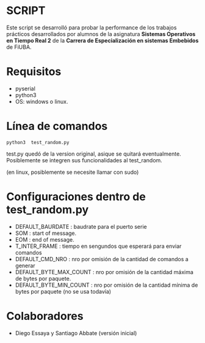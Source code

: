 # SCRIPT

Este script se desarrolló para probar la performance de los trabajos prácticos desarrollados por alumnos de la asignatura **Sistemas Operativos en Tiempo Real 2** de la **Carrera de Especialización en sistemas Embebidos** de FiUBA.

# Requisitos

* pyserial
* python3
* OS: windows o linux.

# Línea de comandos

```python3  test_random.py```

test.py quedó de la version original, asique se quitará eventualmente. Posiblemente se integren sus funcionalidades al test_random.

(en linux, posiblemente se necesite llamar con sudo)

# Configuraciones dentro de test_random.py

* DEFAULT_BAURDATE : baudrate para el puerto serie
* SOM : start of message.
* EOM : end of message.
* T_INTER_FRAME : tiempo en sengundos que esperará para enviar comandos
* DEFAULT_CMD_NRO : nro por omisión de la cantidad de comandos a generar
* DEFAULT_BYTE_MAX_COUNT : nro por omisión de la cantidad máxima de bytes por paquete.
* DEFAULT_BYTE_MIN_COUNT : nro por omisión de la cantidad mínima de bytes por paquete (no se usa todavía)

# Colaboradores

* Diego Essaya y Santiago Abbate (versión inicial)

